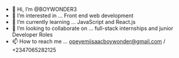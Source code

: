 - 👋 Hi, I’m @BOYWONDER3
- 👀 I’m interested in ... Front end web development
- 🌱 I’m currently learning ... JavaScript and React.js
- 💞️ I’m looking to collaborate on ... full-stack internships and junior Developer Roles
- 📫 How to reach me ... opeyemiisaacboywonder@gmail.com / +2347065282125

<!---
BOYWONDER3/BOYWONDER3 is a ✨ special ✨ repository because its `README.md` (this file) appears on your GitHub profile.
You can click the Preview link to take a look at your changes.
--->
